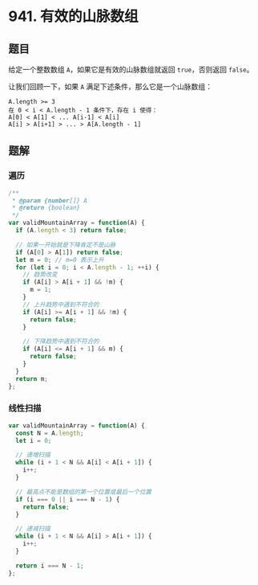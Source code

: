 # 941. 有效的山脉数组

## 题目

给定一个整数数组 `A`，如果它是有效的山脉数组就返回 `true`，否则返回 `false`。

让我们回顾一下，如果 `A` 满足下述条件，那么它是一个山脉数组：

```auto
A.length >= 3
在 0 < i < A.length - 1 条件下，存在 i 使得：
A[0] < A[1] < ... A[i-1] < A[i]
A[i] > A[i+1] > ... > A[A.length - 1]
```

## 题解

### 遍历

```js
/**
 * @param {number[]} A
 * @return {boolean}
 */
var validMountainArray = function(A) {
  if (A.length < 3) return false;

  // 如果一开始就是下降肯定不是山脉
  if (A[0] > A[1]) return false;
  let m = 0; // m=0 表示上升
  for (let i = 0; i < A.length - 1; ++i) {
    // 趋势改变
    if (A[i] > A[i + 1] && !m) {
      m = 1;
    }
    // 上升趋势中遇到不符合的
    if (A[i] >= A[i + 1] && !m) {
      return false;
    }

    // 下降趋势中遇到不符合的
    if (A[i] <= A[i + 1] && m) {
      return false;
    }
  }
  return m;
};
```

### 线性扫描

```js
var validMountainArray = function(A) {
  const N = A.length;
  let i = 0;

  // 递增扫描
  while (i + 1 < N && A[i] < A[i + 1]) {
    i++;
  }

  // 最高点不能是数组的第一个位置或最后一个位置
  if (i === 0 || i === N - 1) {
    return false;
  }

  // 递减扫描
  while (i + 1 < N && A[i] > A[i + 1]) {
    i++;
  }

  return i === N - 1;
};
```
